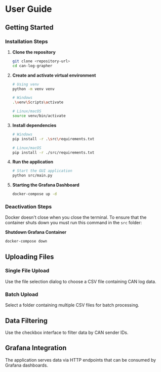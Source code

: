 # User Guide

## Getting Started

### Installation Steps

1. **Clone the repository**
   ```bash
   git clone <repository-url>
   cd can-log-grapher
   ```

2. **Create and activate virtual environment**
   ```bash
   # Using venv
   python -m venv venv
   
   # Windows
   .\venv\Scripts\activate
   
   # Linux/macOS
   source venv/bin/activate
   ```

3. **Install dependencies**
   ```bash
   # Windows
   pip install -r .\src\requirements.txt
   
   # Linux/macOS
   pip install -r ./src/requirements.txt
   ```

4. **Run the application**
   ```bash
   # Start the GUI application
   python src/main.py
   ```

5. **Starting the Grafana Dashboard**
   ```bash
   docker-compose up -d
   ```

### Deactivation Steps
Docker doesn't close when you close the terminal. To ensure that the container shuts down you must run this command in the `src` folder:

**Shutdown Grafana Container**
```bash
docker-compose down
```

## Uploading Files

### Single File Upload
Use the file selection dialog to choose a CSV file containing CAN log data.

### Batch Upload
Select a folder containing multiple CSV files for batch processing.

## Data Filtering

Use the checkbox interface to filter data by CAN sender IDs.

## Grafana Integration

The application serves data via HTTP endpoints that can be consumed by Grafana dashboards.